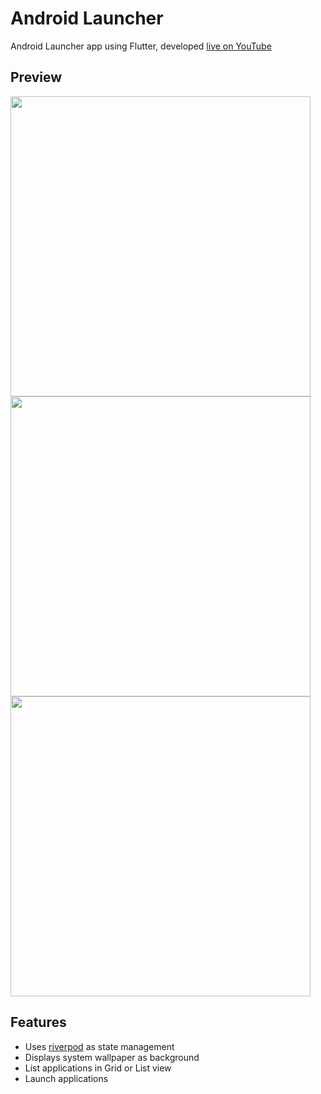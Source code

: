 # Android Launcher

Android Launcher app using Flutter, developed [live on YouTube](https://youtu.be/5QJU3QIBLIw)

## Preview

<img src="screenshots/3.png" height="480px" /> <img src="screenshots/1.png" height="480px" /> <img src="screenshots/2.png" height="480px" />

## Features

- Uses [riverpod](https://riverpod.dev) as state management
- Displays system wallpaper as background
- List applications in Grid or List view
- Launch applications
